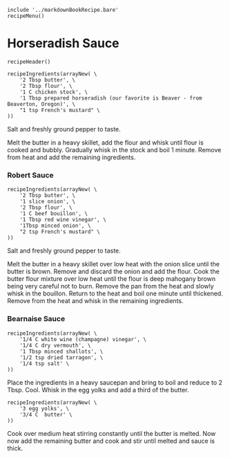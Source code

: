 ~~~ markdown-script
include '../markdownBookRecipe.bare'
recipeMenu()
~~~

# Horseradish Sauce

~~~ markdown-script
recipeHeader()
~~~

~~~ markdown-script
recipeIngredients(arrayNew( \
    '2 Tbsp butter', \
    '2 Tbsp flour', \
    '1 C chicken stock', \
    '1 Tbsp prepared horseradish (our favorite is Beaver - from Beaverton, Oregon)', \
    "1 tsp French's mustard" \
))
~~~

Salt and freshly ground pepper to taste.

Melt the butter in a heavy skillet, add the flour and whisk until flour is cooked and bubbly.
Gradually whisk in the stock and boil 1 minute. Remove from heat and add the remaining ingredients.


### Robert Sauce

~~~ markdown-script
recipeIngredients(arrayNew( \
    '2 Tbsp butter', \
    '1 slice onion', \
    '2 Tbsp flour', \
    '1 C beef bouillon', \
    '1 Tbsp red wine vinegar', \
    '1Tbsp minced onion', \
    "2 tsp French's mustard" \
))
~~~

Salt and freshly ground pepper to taste.

Melt the butter in a heavy skillet over low heat with the onion slice until the butter is brown.
Remove and discard the onion and add the flour. Cook the butter flour mixture over low heat until
the flour is deep mahogany brown being very careful not to burn. Remove the pan from the heat and
slowly whisk in the bouillon.  Return to the heat and boil one minute until thickened. Remove from
the heat and whisk in the remaining ingredients.


### Bearnaise Sauce

~~~ markdown-script
recipeIngredients(arrayNew( \
    '1/4 C white wine (champagne) vinegar', \
    '1/4 C dry vermouth', \
    '1 Tbsp minced shallots', \
    '1/2 tsp dried tarragon', \
    '1/4 tsp salt' \
))
~~~

Place the ingredients in a heavy saucepan and bring to boil and reduce to 2 Tbsp. Cool. Whisk in the
egg yolks and add a third of the butter.

~~~ markdown-script
recipeIngredients(arrayNew( \
    '3 egg yolks', \
    '3/4 C  butter' \
))
~~~

Cook over medium heat stirring constantly until the butter is melted. Now now add the remaining
butter and cook and stir until melted and sauce is thick.
